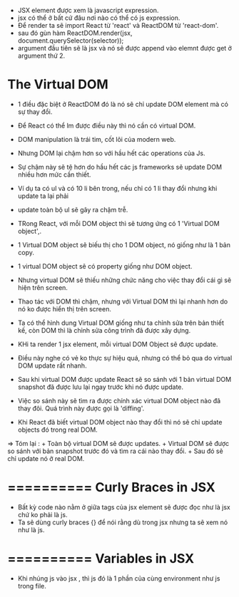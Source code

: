 - JSX element được xem là javascript expression.
- jsx có thể ở bất cứ đâu nơi nào có thể có js expression.
- Để render ta sẽ import React từ 'react' và ReactDOM từ 'react-dom'.
- sau đó gùn hàm ReactDOM.render(jsx, document.querySelector(selector));
- argument đầu tiên sẽ là jsx và nó sẽ được append vào elemnt được get ở argument thứ 2.

# The Virtual DOM
- 1 điều đặc biệt ở ReactDOM đó là nó sẽ chỉ update DOM element mà có sự thay đổi.
- Để React có thể lm được điều này thì nó cần có virtual DOM.
- DOM manipulation là trái tim, cốt lõi của modern web.
- Nhưng DOM lại chậm hơn so với hầu hết các operations của Js.
- Sự chậm này sẽ tệ hơn do hầu hết các js frameworks sẽ update DOM nhiều hơn mức cần thiết.
- Ví dụ ta có ul và có 10 li bên trong, nếu chỉ có 1 li thay đổi nhưng khi update ta lại phải 
- update toàn bộ ul sẽ gây ra chậm trễ.

- TRong React, với mỗi DOM object thì sẽ tương ứng có 1 'Virtual DOM object',.
- 1 Virtual DOM object sẽ biếu thị cho 1 DOM object, nó giống như là 1 bản copy.
- 1 virtual DOM object sẽ có property giống như DOM object.
- Nhưng virtual DOM sẽ thiếu những chức năng cho việc thay đổi cái gì sẽ hiện trên screen.
- Thao tác với DOM thì chậm, nhưng với Virtual DOM thì lại nhanh hơn do nó ko được hiển thị trên screen.
- Ta có thể hình dung Virtual DOM giống như ta chỉnh sửa trên bản thiết kế, còn DOM thì là chỉnh sửa công trình đã được xây dựng.


- KHi ta render 1 jsx element, mỗi virtual DOM Object sẽ được update.
- Điều này nghe có vẻ ko thực sự hiệu quá, nhưng có thể bỏ qua do virtual DOM update rất nhanh.
- Sau khi virtual DOM được update React sẽ so sánh với 1 bản virtual DOM snapshot đã được lưu lại ngay trước khi nó được update.
- Việc so sánh này sẽ tìm ra được chính xác virtual DOM object nào đã thay đôi. Quá trình này được gọi là 'diffing'.
- Khi React đã biết virtual DOM object  nào thay đổi thì nó sẽ chỉ update objects đó trong real DOM.

=> Tóm lại : 
    + Toàn bộ virtual DOM sẽ được updates.
    + Virtual DOM sẽ được so sánh với bản snapshot trước đó và tìm ra cái nào thay đổi. 
    + Sau đó sẽ chỉ update nó ở real DOM.
    

# ========== Curly Braces in JSX
- Bất kỳ code nào nằm ở giữa tags của jsx element sẽ được đọc như là jsx chứ ko phải là js.
- Ta sẽ dùng curly braces {} để nói rằng dù trong jsx nhưng ta sẽ xem nó như là js.

# ========== Variables in JSX
- Khi nhúng js vào jsx , thì js đó là 1 phần của cùng environment như js trong file.
